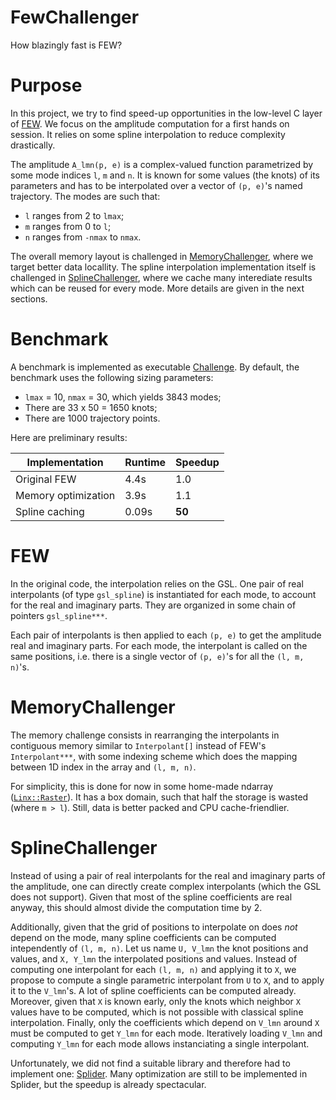 # FewChallenger

How blazingly fast is FEW?

# Purpose

In this project, we try to find speed-up opportunities in the low-level C layer of [FEW](https://github.com/BlackHolePerturbationToolkit/FastEMRIWaveforms).
We focus on the amplitude computation for a first hands on session.
It relies on some spline interpolation to reduce complexity drastically.

The amplitude `A_lmn(p, e)` is a complex-valued function parametrized by some mode indices `l`, `m` and `n`.
It is known for some values (the knots) of its parameters and has to be interpolated over a vector of `(p, e)`'s named trajectory.
The modes are such that:

* `l` ranges from 2 to `lmax`;
* `m` ranges from 0 to `l`;
* `n` ranges from `-nmax` to `nmax`.

The overall memory layout is challenged in [MemoryChallenger](MemoryChallenger/MemoryChallenger),
where we target better data locallity.
The spline interpolation implementation itself is challenged in [SplineChallenger](SplineChallenger/SplineChallenger),
where we cache many interediate results which can be reused for every mode.
More details are given in the next sections.

# Benchmark

A benchmark is implemented as executable [Challenge](Challenger/src/program/Challenge.cpp).
By default, the benchmark uses the following sizing parameters:

* `lmax` = 10, `nmax` = 30, which yields 3843 modes;
* There are 33 x 50 = 1650 knots;
* There are 1000 trajectory points.

Here are preliminary results:

| Implementation      | Runtime | Speedup |
| ------------------- | ------- | ------- |
| Original FEW        |    4.4s |     1.0 |
| Memory optimization |    3.9s |     1.1 |
| Spline caching      |   0.09s |  **50** |

# FEW

In the original code, the interpolation relies on the GSL.
One pair of real interpolants (of type `gsl_spline`) is instantiated for each mode, to account for the real and imaginary parts.
They are organized in some chain of pointers `gsl_spline***`.

Each pair of interpolants is then applied to each `(p, e)` to get the amplitude real and imaginary parts.
For each mode, the interpolant is called on the same positions, i.e. there is a single vector of `(p, e)`'s for all the `(l, m, n)`'s.

# MemoryChallenger

The memory challenge consists in rearranging the interpolants in contiguous memory similar to `Interpolant[]` instead of FEW's `Interpolant***`,
with some indexing scheme which does the mapping between 1D index in the array and `(l, m, n)`.

For simplicity, this is done for now in some home-made ndarray ([`Linx::Raster`](https://github.com/kabasset/Linx)).
It has a box domain, such that half the storage is wasted (where `m > l`).
Still, data is better packed and CPU cache-friendlier.

# SplineChallenger

Instead of using a pair of real interpolants for the real and imaginary parts of the amplitude, one can directly create complex interpolants
(which the GSL does not support).
Given that most of the spline coefficients are real anyway, this should almost divide the computation time by 2.

Additionally, given that the grid of positions to interpolate on does *not* depend on the mode, many spline coefficients can be computed intependently of `(l, m, n)`.
Let us name `U, V_lmn` the knot positions and values, and `X, Y_lmn` the interpolated positions and values.
Instead of computing one interpolant for each `(l, m, n)` and applying it to `X`, we propose to compute a single parametric interpolant from `U` to `X`, and to apply it to the `V_lmn`'s.
A lot of spline coefficients can be computed already.
Moreover, given that `X` is known early, only the knots which neighbor `X` values have to be computed, which is not possible with classical spline interpolation.
Finally, only the coefficients which depend on `V_lmn` around `X` must be computed to get `Y_lmn` for each mode.
Iteratively loading `V_lmn` and computing `Y_lmn` for each mode allows instanciating a single interpolant.

Unfortunately, we did not find a suitable library and therefore had to implement one: [Splider](https://github.com/kabasset/Splider).
Many optimization are still to be implemented in Splider, but the speedup is already spectacular.
